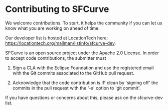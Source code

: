 # Contributing to SFCurve

We welcome contributions.  To start, it helps the community if you can let us know what you are working on ahead of time.  

Our developer list is hosted at LocationTech here: https://locationtech.org/mailman/listinfo/sfcurve-dev.

SFCurve is an open source project under the Apache 2.0 License.  In order to accept code contributions, the submitter must 

1.  Sign a CLA with the Eclipse Foundation and use the registered email with the Git commits associated to the GitHub pull request.

2.  Acknowledge that the code contribution is IP clean by 'signing off' the commits in the pull request with the '-s' option to 'git commit'.

If you have questions or concerns about this, please ask on the sfcurve-dev list.


